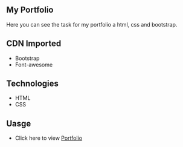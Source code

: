 ## My Portfolio

Here you can see the task for my portfolio a html, css and bootstrap.

## CDN Imported
- Bootstrap
- Font-awesome

## Technologies
- HTML
- CSS

## Uasge
- Click here to view [Portfolio](https://myportfolio-11.netlify.app/)